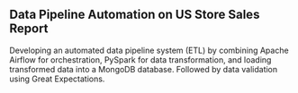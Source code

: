## Data Pipeline Automation on US Store Sales Report
Developing  an automated data pipeline system (ETL) by combining Apache Airflow for orchestration, PySpark for data transformation, and loading  transformed data into a MongoDB database. Followed by data validation using Great Expectations.
